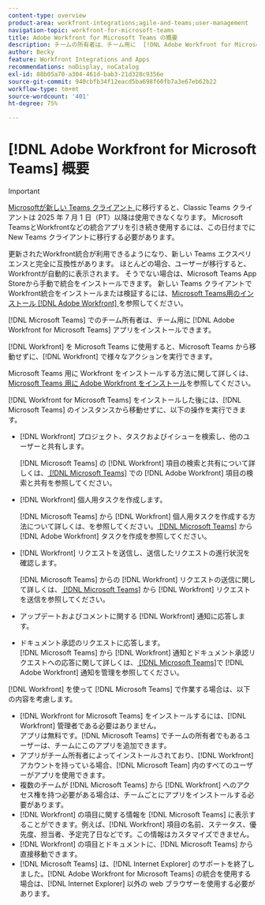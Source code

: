 ```yaml
---
content-type: overview
product-area: workfront-integrations;agile-and-teams;user-management
navigation-topic: workfront-for-microsoft-teams
title: Adobe Workfront for Microsoft Teams の概要
description: チームの所有者は、チーム用に  [!DNL Adobe Workfront for Microsoft Teams]  アプリをインストールできます。
author: Becky
feature: Workfront Integrations and Apps
recommendations: noDisplay, noCatalog
exl-id: 88b05a70-a304-461d-bab3-21d328c9356e
source-git-commit: 940cbfb34f12eacd5ba698f60fb7a3e67eb62b22
workflow-type: tm+mt
source-wordcount: '401'
ht-degree: 75%

---
```


# [!DNL Adobe Workfront for Microsoft Teams] 概要

>[!IMPORTANT]
>
>[Microsoftが新しい Teams クライアント ](https://learn.microsoft.com/en-us/microsoftteams/teams-classic-client-end-of-availability) に移行すると、Classic Teams クライアントは 2025 年 7 月 1 日（PT）以降は使用できなくなります。 Microsoft TeamsとWorkfrontなどの統合アプリを引き続き使用するには、この日付までに New Teams クライアントに移行する必要があります。
>
>更新されたWorkfront統合が利用できるようになり、新しい Teams エクスペリエンスと完全に互換性があります。 ほとんどの場合、ユーザーが移行すると、Workfrontが自動的に表示されます。 そうでない場合は、Microsoft Teams App Storeから手動で統合をインストールできます。 新しい Teams クライアントでWorkfront統合をインストールまたは検証するには、[Microsoft Teams用のインストール  [!DNL Adobe Workfront] ](/help/quicksilver/workfront-integrations-and-apps/using-workfront-with-microsoft-teams/install-workfront-ms-teams.md) を参照してください。

[!DNL Microsoft Teams] でのチーム所有者は、チーム用に [!DNL Adobe Workfront for Microsoft Teams] アプリをインストールできます。

[!DNL Workfront] を Microsoft Teams に使用すると、Microsoft Teams から移動せずに、[!DNL Workfront] で様々なアクションを実行できます。

Microsoft Teams 用に Workfront をインストールする方法に関して詳しくは、[Microsoft Teams 用に Adobe Workfront をインストール](../../workfront-integrations-and-apps/using-workfront-with-microsoft-teams/install-workfront-ms-teams.md)を参照してください。

[!DNL Workfront for Microsoft Teams] をインストールした後には、[!DNL Microsoft Teams] のインスタンスから移動せずに、以下の操作を実行できます。

* [!DNL Workfront] プロジェクト、タスクおよびイシューを検索し、他のユーザーと共有します。

  [!DNL Microsoft Teams] の [!DNL Workfront] 項目の検索と共有について詳しくは、[ [!DNL Microsoft Teams]](../../workfront-integrations-and-apps/using-workfront-with-microsoft-teams/search-for-and-share-wf-items-in-ms-teams.md) での  [!DNL Adobe Workfront]  項目の検索と共有を参照してください。

* [!DNL Workfront] 個人用タスクを作成します。

  [!DNL Microsoft Teams] から [!DNL Workfront] 個人用タスクを作成する方法について詳しくは、を参照してください。[ [!DNL Microsoft Teams]](../../workfront-integrations-and-apps/using-workfront-with-microsoft-teams/create-workfront-tasks-from-ms-teams.md) から  [!DNL Adobe Workfront]  タスクを作成を参照してください。

* [!DNL Workfront] リクエストを送信し、送信したリクエストの進行状況を確認します。

  [!DNL Microsoft Teams] からの [!DNL Workfront] リクエストの送信に関して詳しくは、[ [!DNL Microsoft Teams]](../../workfront-integrations-and-apps/using-workfront-with-microsoft-teams/submit-workfront-requests-from-ms-teams.md) から  [!DNL Workfront]  リクエストを送信を参照してください。

* アップデートおよびコメントに関する [!DNL Workfront] 通知に応答します。
* ドキュメント承認のリクエストに応答します。\
   [!DNL Microsoft Teams] から [!DNL Workfront] 通知とドキュメント承認リクエストへの応答に関して詳しくは、[ [!DNL Microsoft Teams]](../../workfront-integrations-and-apps/using-workfront-with-microsoft-teams/manage-wf-notifications-approval-requests-ms-teams.md)で  [!DNL Adobe Workfront]  通知を管理を参照してください。

[!DNL Workfront] を使って [!DNL Microsoft Teams] で作業する場合は、以下の内容を考慮します。

* [!DNL Workfront for Microsoft Teams] をインストールするには、[!DNL Workfront] 管理者である必要はありません。\
   アプリは無料です。[!DNL Microsoft Teams] でチームの所有者でもあるユーザーは、チームにこのアプリを追加できます。
* アプリがチーム所有者によってインストールされており、[!DNL Workfront] アカウントを持っている場合、[!DNL Microsoft Team] 内のすべてのユーザーがアプリを使用できます。
* 複数のチームが [!DNL Microsoft Teams] から [!DNL Workfront] へのアクセス権を持つ必要がある場合は、チームごとにアプリをインストールする必要があります。
* [!DNL Workfront] の項目に関する情報を [!DNL Microsoft Teams] に表示することができます。例えば、[!DNL Workfront] 項目の名前、ステータス、優先度、担当者、予定完了日などです。この情報はカスタマイズできません。
* [!DNL Workfront] の項目とドキュメントに、[!DNL Microsoft Teams] から直接移動できます。
* [!DNL Microsoft Teams] は、[!DNL Internet Explorer] のサポートを終了しました。[!DNL Adobe Workfront for Microsoft Teams] の統合を使用する場合は、[!DNL Internet Explorer] 以外の web ブラウザーを使用する必要があります。

